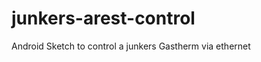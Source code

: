 junkers-arest-control
=====================

Android Sketch to control a junkers Gastherm via ethernet

